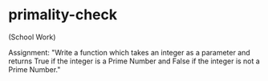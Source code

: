 # primality-check
(School Work)

Assignment: "Write a function which takes an integer as a parameter and returns True if the integer is a Prime Number and False if the integer is not a Prime Number."
